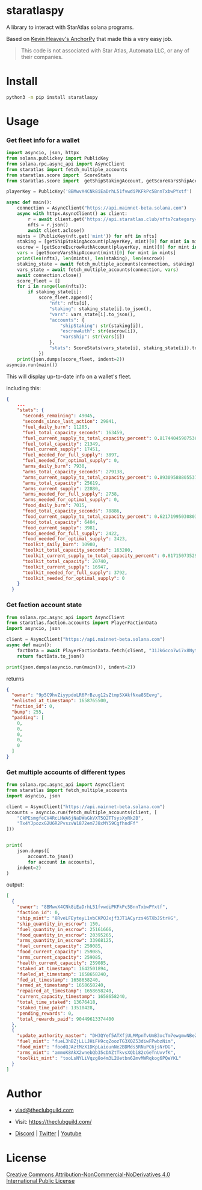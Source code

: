 # staratlaspy

A library to interact with StarAtlas solana programs.

Based on [Kevin Heavey's AnchorPy](https://kevinheavey.github.io/anchorpy/) that made this
a very easy job.

> This code is not associated with Star Atlas, Automata LLC, or any of their companies.

# Install

```bash
python3 -m pip install staratlaspy
```

# Usage


### Get fleet info for a wallet

```python
import asyncio, json, httpx
from solana.publickey import PublicKey
from solana.rpc.async_api import AsyncClient
from staratlas import fetch_multiple_accounts
from staratlas.score import  ScoreStats
from staratlas.score import  getShipStakingAccount, getScoreVarsShipAccount, getScoreEscrowAuthAccount

playerKey = PublicKey('8BMwvX4CNk8iEaDrhL51fvwdiPKFkPc5BnnTxbwPYxtf')

async def main():
    connection = AsyncClient("https://api.mainnet-beta.solana.com")
    async with httpx.AsyncClient() as client:
        r = await client.get('https://api.staratlas.club/nfts?category=ship')
        nfts = r.json()
        await client.aclose()
    mints = [PublicKey(nft.get('mint')) for nft in nfts]
    staking = [getShipStakingAccount(playerKey, mint)[0] for mint in mints]
    escrow = [getScoreEscrowAuthAccount(playerKey, mint)[0] for mint in mints]
    vars = [getScoreVarsShipAccount(mint)[0] for mint in mints]
    print(len(nfts), len(mints), len(staking), len(escrow))
    staking_state = await fetch_multiple_accounts(connection, staking)
    vars_state = await fetch_multiple_accounts(connection, vars)
    await connection.close()
    score_fleet = []
    for i in range(len(nfts)):
        if staking_state[i]:
            score_fleet.append({
                "nft": nfts[i],
                "staking": staking_state[i].to_json(),
                "vars": vars_state[i].to_json(),
                "accounts": {
                    "shipStaking": str(staking[i]),
                    "escrowAuth": str(escrow[i]),
                    "varsShip": str(vars[i])
                },
                "stats": ScoreStats(vars_state[i], staking_state[i]).to_json()
            })
    print(json.dumps(score_fleet, indent=2))
asyncio.run(main())
```

This will display up-to-date info on a wallet's fleet.

including this:
```json    
{
    ...
    "stats": {
      "seconds_remaining": 49045,
      "seconds_since_last_action": 29841,
      "fuel_daily_burn": 11285,
      "fuel_total_capacity_seconds": 163459,
      "fuel_current_supply_to_total_capacity_percent": 0.8174404590753644,
      "fuel_total_capacity": 21349,
      "fuel_current_supply": 17451,
      "fuel_needed_for_full_supply": 3897,
      "fuel_needed_for_optimal_supply": 0,
      "arms_daily_burn": 7930,
      "arms_total_capacity_seconds": 279138,
      "arms_current_supply_to_total_capacity_percent": 0.8930958880553704,
      "arms_total_capacity": 25619,
      "arms_current_supply": 22880,
      "arms_needed_for_full_supply": 2738,
      "arms_needed_for_optimal_supply": 0,
      "food_daily_burn": 7015,
      "food_total_capacity_seconds": 78886,
      "food_current_supply_to_total_capacity_percent": 0.6217199503080395,
      "food_total_capacity": 6404,
      "food_current_supply": 3981,
      "food_needed_for_full_supply": 2422,
      "food_needed_for_optimal_supply": 2423,
      "toolkit_daily_burn": 10980,
      "toolkit_total_capacity_seconds": 163200,
      "toolkit_current_supply_to_total_capacity_percent": 0.8171507352941176,
      "toolkit_total_capacity": 20740,
      "toolkit_current_supply": 16947,
      "toolkit_needed_for_full_supply": 3792,
      "toolkit_needed_for_optimal_supply": 0
    }
  }

```


### Get faction account state

```python
from solana.rpc.async_api import AsyncClient
from staratlas.faction.accounts import PlayerFactionData
import asyncio, json

client = AsyncClient("https://api.mainnet-beta.solana.com")
async def main():
    factData = await PlayerFactionData.fetch(client, "31JkGcco7wi7x8Nyt48movzDiWqpr1dXeDSbKc6EpCga")
    return factData.to_json()

print(json.dumps(asyncio.run(main()), indent=2))
```
returns
```json
{
  "owner": "9p5C9hvZiyypdoLR6PrBzug12sZtmpSXAkfNxa8SEevg",
  "enlisted_at_timestamp": 1658765500,
  "faction_id": 0,
  "bump": 255,
  "padding": [
    0,
    0,
    0,
    0,
    0
  ]
}
```

### Get multiple accounts of different types

```python
from solana.rpc.async_api import AsyncClient
from staratlas import fetch_multiple_accounts
import asyncio, json

client = AsyncClient("https://api.mainnet-beta.solana.com")
accounts = asyncio.run(fetch_multiple_accounts(client, [
    "CkPEsmgfeCV4RcLHWA6jNaDWaGkVXT5Q2TTsysXyRk2B",
    "Tx4YJpozxG2U6R2PvszvW1872em7J8xMY59CgfhndFf"
]))


print(
    json.dumps([
        account.to_json() 
        for account in accounts], 
    indent=2)
)
```

output:

```json
[
  {
    "owner": "8BMwvX4CNk8iEaDrhL51fvwdiPKFkPc5BnnTxbwPYxtf",
    "faction_id": 0,
    "ship_mint": "8RveLFEyteyL1vbCKPQJxjf3JT1ACyrzs46TXbJStrHG",
    "ship_quantity_in_escrow": 150,
    "fuel_quantity_in_escrow": 25161666,
    "food_quantity_in_escrow": 20395265,
    "arms_quantity_in_escrow": 33968125,
    "fuel_current_capacity": 259085,
    "food_current_capacity": 259085,
    "arms_current_capacity": 259085,
    "health_current_capacity": 259085,
    "staked_at_timestamp": 1642501894,
    "fueled_at_timestamp": 1658658240,
    "fed_at_timestamp": 1658658240,
    "armed_at_timestamp": 1658658240,
    "repaired_at_timestamp": 1658658240,
    "current_capacity_timestamp": 1658658240,
    "total_time_staked": 13676418,
    "staked_time_paid": 13510428,
    "pending_rewards": 0,
    "total_rewards_paid": 90449613374400
  },
  {
    "update_authority_master": "DH3QYef5ATXfjULMMpnTvUmB3ocTm7ewgmwNBeZ26n9K",
    "fuel_mint": "fueL3hBZjLLLJHiFH9cqZoozTG3XQZ53diwFPwbzNim",
    "food_mint": "foodQJAztMzX1DKpLaiounNe2BDMds5RNuPC6jsNrDG",
    "arms_mint": "ammoK8AkX2wnebQb35cDAZtTkvsXQbi82cGeTnUvvfK",
    "toolkit_mint": "tooLsNYLiVqzg8o4m3L2Uetbn62mvMWRqkog6PQeYKL"
  }
]
```

# Author

* vlad@theclubguild.com

* Visit: https://theclubguild.com/

* [Discord](https://discord.gg/the-sa-club) | [Twitter](https://twitter.com/TheClubGuild)
| [Youtube](https://www.youtube.com/channel/UCMTp0p-oOsZB8UETrCr53XA?sub_confirmation=1)

# License

[Creative Commons Attribution-NonCommercial-NoDerivatives 4.0 International Public License](LICENSE.txt)

